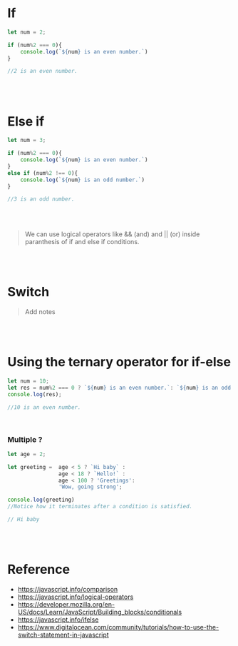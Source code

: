 # If 

```js
let num = 2;

if (num%2 === 0){
    console.log(`${num} is an even number.`)
}

//2 is an even number.
```

<br>
<br>

# Else if

```js
let num = 3;

if (num%2 === 0){
    console.log(`${num} is an even number.`)
}
else if (num%2 !== 0){
    console.log(`${num} is an odd number.`)
}

//3 is an odd number.
```

<br>
<br>

> We can use logical operators like && (and) and || (or) inside paranthesis of if and else if conditions.

<br>
<br>

# Switch

> Add notes

<br>
<br>


# Using the ternary operator for if-else

```js
let num = 10;
let res = num%2 === 0 ? `${num} is an even number.`: `${num} is an odd number.`;
console.log(res);

//10 is an even number.
```

<br>

### Multiple ?

```js
let age = 2;

let greeting =  age < 5 ? `Hi baby` :
                age < 18 ? `Hello!` :
                age < 100 ? 'Greetings': 
                'Wow, going strong';

console.log(greeting)
//Notice how it terminates after a condition is satisfied.

// Hi baby
```
<br>
<br>

# Reference

- https://javascript.info/comparison
- https://javascript.info/logical-operators
- https://developer.mozilla.org/en-US/docs/Learn/JavaScript/Building_blocks/conditionals
- https://javascript.info/ifelse
- https://www.digitalocean.com/community/tutorials/how-to-use-the-switch-statement-in-javascript
